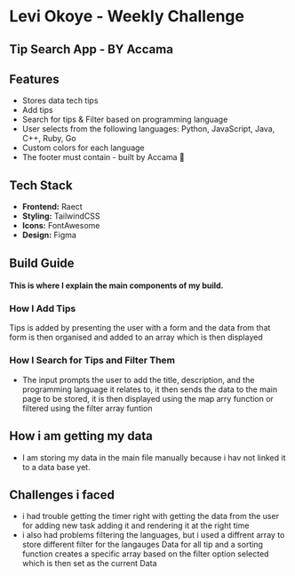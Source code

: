 # Levi Okoye - Weekly Challenge

## Tip Search App - BY Accama

## Features

- Stores data tech tips
- Add tips
- Search for tips & Filter based on programming language
- User selects from the following languages: Python, JavaScript, Java, C++, Ruby, Go
- Custom colors for each language
- The footer must contain - built by Accama 🤭

## Tech Stack

- **Frontend:** Raect
- **Styling:** TailwindCSS
- **Icons:** FontAwesome
- **Design:** Figma

## Build Guide

#### This is where I explain the main components of my build.

### How I Add Tips

Tips is added by presenting the user with a form and the data from that form is then organised and added to an array which is then displayed

### How I Search for Tips and Filter Them

- The input prompts the user to add the title, description, and the programming language it relates to, it then sends the data to the main page to be stored, it is then displayed using the map arry function or filtered using the filter array funtion

## How i am getting my data

- I am storing my data in the main file manually because i hav not linked it to a data base yet.

## Challenges i faced

- i had trouble getting the timer right with getting the data from the user for adding new task adding it and rendering it at the right time
- i also had problems filtering the languages, but i used a diffrent array to store different filter for the langauges Data for all tip and a sorting function creates a specific array based on the filter option selected which is then set as the current Data
